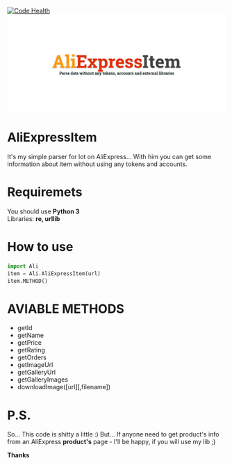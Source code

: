 [![Code Health](https://landscape.io/github/PowerSlime/AliExpressItem/master/landscape.svg?style=flat)](https://landscape.io/github/PowerSlime/AliExpressItem/master)
<img src="https://raw.githubusercontent.com/PowerSlime/AliExpressItem/master/logo.png" alt="AliExpressItem by PowerSlime"><br>
# AliExpressItem
<p>It's my simple parser for lot on AliExpress... With him you can get some information about item without using any tokens and accounts.</p>

# Requiremets 
<p>You should use <b>Python 3</b><br>
Libraries: <b>re, urllib</b></p>

# How to use
```Python
import Ali
item = Ali.AliExpressItem(url)
item.METHOD()
```


# AVIABLE METHODS
<ul>
	<li>getId</li>
	<li>getName</li>
	<li>getPrice</li>
	<li>getRating</li>
	<li>getOrders</li>
	<li>getImageUrl</li>
	<li>getGalleryUrl</li>
	<li>getGalleryImages</li>
	<li>downloadImage([url][,filename])</li>
</ul>

# P.S.
<p>So... This code is shitty a little :) But... If anyone need to get product's info from an AliExpress <b>product's</b> page - I'll be happy, if you will use my lib ;)</p>
<p><b>Thanks</b></p>
